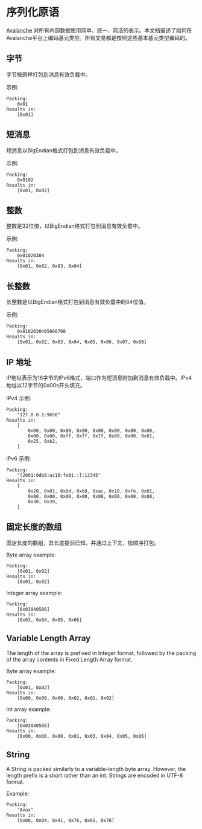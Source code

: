 # 序列化原语

[Avalanche](../../#avalanche) 对所有内部数据使用简单、统一、简洁的表示。本文档描述了如何在Avalanche平台上编码基元类型。所有交易都是按照这些基本基元类型编码的。

## 字节

字节按原样打包到消息有效负载中。

示例:

```text
Packing:
    0x01
Results in:
    [0x01]
```

## 短消息

短消息以BigEndian格式打包到消息有效负载中。

示例:

```text
Packing:
    0x0102
Results in:
    [0x01, 0x02]
```

## 整数

整数是32位值，以BigEndian格式打包到消息有效负载中。

示例:

```text
Packing:
    0x01020304
Results in:
    [0x01, 0x02, 0x03, 0x04]
```

## 长整数

长整数是以BigEndian格式打包到消息有效负载中的64位值。

示例:

```text
Packing:
    0x0102030405060708
Results in:
    [0x01, 0x02, 0x03, 0x04, 0x05, 0x06, 0x07, 0x08]
```

## IP 地址

IP地址表示为16字节的IPv6格式，端口作为短消息附加到消息有效负载中。IPv4地址以12字节的0x00s开头填充。

IPv4 示例:

```text
Packing:
    "127.0.0.1:9650"
Results in:
    [
        0x00, 0x00, 0x00, 0x00, 0x00, 0x00, 0x00, 0x00,
        0x00, 0x00, 0xff, 0xff, 0x7f, 0x00, 0x00, 0x01,
        0x25, 0xb2,
    ]
```

IPv6 示例:

```text
Packing:
    "[2001:0db8:ac10:fe01::]:12345"
Results in:
    [
        0x20, 0x01, 0x0d, 0xb8, 0xac, 0x10, 0xfe, 0x01,
        0x00, 0x00, 0x00, 0x00, 0x00, 0x00, 0x00, 0x00,
        0x30, 0x39,
    ]
```

## 固定长度的数组

固定长度的数组，其长度提前已知，并通过上下文，按顺序打包。

Byte array example:

```text
Packing:
    [0x01, 0x02]
Results in:
    [0x01, 0x02]
```

Integer array example:

```text
Packing:
    [0x03040506]
Results in:
    [0x03, 0x04, 0x05, 0x06]
```

## Variable Length Array

The length of the array is prefixed in Integer format, followed by the packing of the array contents in Fixed Length Array format.

Byte array example:

```text
Packing:
    [0x01, 0x02]
Results in:
    [0x00, 0x00, 0x00, 0x02, 0x01, 0x02]
```

Int array example:

```text
Packing:
    [0x03040506]
Results in:
    [0x00, 0x00, 0x00, 0x01, 0x03, 0x04, 0x05, 0x06]
```

## String

A String is packed similarly to a variable-length byte array. However, the length prefix is a short rather than an int. Strings are encoded in UTF-8 format.

Example:

```text
Packing:
    "Avax"
Results in:
    [0x00, 0x04, 0x41, 0x76, 0x61, 0x78]
```

<!--stackedit_data:
eyJoaXN0b3J5IjpbLTk2MDE2MDgwN119
-->